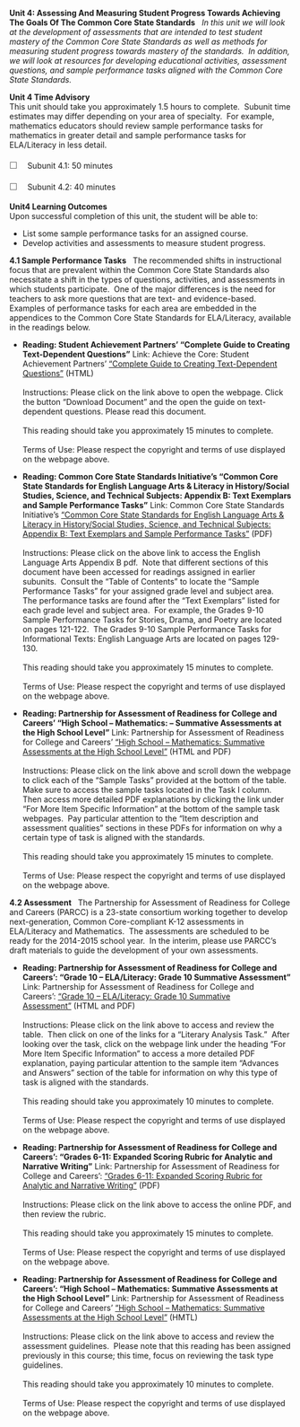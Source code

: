 **Unit 4: Assessing And Measuring Student Progress Towards Achieving The
Goals Of The Common Core State Standards** <span id="4"></span> 
*In this unit we will look at the development of assessments that are
intended to test student mastery of the Common Core State Standards as
well as methods for measuring student progress towards mastery of the
standards.  In addition, we will look at resources for developing
educational activities, assessment questions, and sample performance
tasks aligned with the Common Core State Standards.*

**Unit 4 Time Advisory**  
This unit should take you approximately 1.5 hours to complete.  Subunit
time estimates may differ depending on your area of specialty.  For
example, mathematics educators should review sample performance tasks
for mathematics in greater detail and sample performance tasks for
ELA/Literacy in less detail.     
    
 <span
style="color: rgb(85, 85, 85); font-family: 'Myriad Pro', 'Gill Sans', 'Gill Sans MT', Calibri, sans-serif; font-size: 16px; line-height: 24px; -webkit-text-size-adjust: none; ">☐
   </span>Subunit 4.1: 50 minutes  
  
 <span
style="color: rgb(85, 85, 85); font-family: 'Myriad Pro', 'Gill Sans', 'Gill Sans MT', Calibri, sans-serif; font-size: 16px; line-height: 24px; -webkit-text-size-adjust: none; ">☐
   </span>Subunit 4.2: 40 minutes

**Unit4 Learning Outcomes**  
Upon successful completion of this unit, the student will be able to:  
-   List some sample performance tasks for an assigned course.
-   Develop activities and assessments to measure student progress.

**4.1 Sample Performance Tasks** <span id="4.1"></span> 
The recommended shifts in instructional focus that are prevalent within
the Common Core State Standards also necessitate a shift in the types of
questions, activities, and assessments in which students participate. 
One of the major differences is the need for teachers to ask more
questions that are text- and evidence-based.  Examples of performance
tasks for each area are embedded in the appendices to the Common Core
State Standards for ELA/Literacy, available in the readings below.

-   **Reading: Student Achievement Partners’ “Complete Guide to Creating
    Text-Dependent Questions”**
    Link: Achieve the Core: Student Achievement Partners’ [“Complete
    Guide to Creating Text-Dependent
    Questions”](http://www.achievethecore.org/page/46/complete-guide-to-creating-text-dependent-questions) (HTML)  
        
     Instructions: Please click on the link above to open the webpage.
    Click the button “Download Document” and the open the guide on
    text-dependent questions. Please read this document.  
        
     This reading should take you approximately 15 minutes to
    complete.  
        
     Terms of Use: Please respect the copyright and terms of use
    displayed on the webpage above.

-   **Reading: Common Core State Standards Initiative’s “Common Core
    State Standards for English Language Arts & Literacy in
    History/Social Studies, Science, and Technical Subjects: Appendix B:
    Text Exemplars and Sample Performance Tasks”**
    Link: Common Core State Standards Initiative’s [“Common Core State
    Standards for English Language Arts & Literacy in History/Social
    Studies, Science, and Technical Subjects: Appendix B: Text Exemplars
    and Sample Performance
    Tasks”](http://www.corestandards.org/assets/Appendix_B.pdf) (PDF)  
        
     Instructions: Please click on the above link to access the English
    Language Arts Appendix B pdf.  Note that different sections of this
    document have been accessed for readings assigned in earlier
    subunits.  Consult the “Table of Contents” to locate the “Sample
    Performance Tasks” for your assigned grade level and subject area. 
    The performance tasks are found after the “Text Exemplars” listed
    for each grade level and subject area.  For example, the Grades 9-10
    Sample Performance Tasks for Stories, Drama, and Poetry are located
    on pages 121-122.  The Grades 9-10 Sample Performance Tasks for
    Informational Texts: English Language Arts are located on pages
    129-130.   
        
     This reading should take you approximately 15 minutes to
    complete.  
        
     Terms of Use: Please respect the copyright and terms of use
    displayed on the webpage above.

-   **Reading: Partnership for Assessment of Readiness for College and
    Careers’ “High School – Mathematics: – Summative Assessments at the
    High School Level”**
    Link: Partnership for Assessment of Readiness for College and
    Careers’ [“High School – Mathematics: Summative Assessments at the
    High School
    Level”](http://www.parcconline.org/samples/mathematics/high-school-mathematics) (HTML
    and PDF)  
        
     Instructions: Please click on the link above and scroll down the
    webpage to click each of the “Sample Tasks” provided at the bottom
    of the table.  Make sure to access the sample tasks located in the
    Task I column.  Then access more detailed PDF explanations by
    clicking the link under “For More Item Specific Information” at the
    bottom of the sample task webpages.  Pay particular attention to the
    “Item description and assessment qualities” sections in these PDFs
    for information on why a certain type of task is aligned with the
    standards.  
        
     This reading should take you approximately 15 minutes to
    complete.  
        
     Terms of Use: Please respect the copyright and terms of use
    displayed on the webpage above.

**4.2 Assessment** <span id="4.2"></span> 
The Partnership for Assessment of Readiness for College and Careers
(PARCC) is a 23-state consortium working together to develop
next-generation, Common Core-compliant K-12 assessments in ELA/Literacy
and Mathematics.  The assessments are scheduled to be ready for the
2014-2015 school year.  In the interim, please use PARCC’s draft
materials to guide the development of your own assessments.

-   **Reading: Partnership for Assessment of Readiness for College and
    Careers’: “Grade 10 – ELA/Literacy: Grade 10 Summative Assessment”**
    Link: Partnership for Assessment of Readiness for College and
    Careers’: [“Grade 10 – ELA/Literacy: Grade 10 Summative
    Assessment”](http://www.parcconline.org/samples/english-language-artsliteracy/grade-10-elaliteracy) (HTML
    and PDF)  
        
     Instructions: Please click on the link above to access and review
    the table.  Then click on one of the links for a “Literary Analysis
    Task.”  After looking over the task, click on the webpage link under
    the heading “For More Item Specific Information” to access a more
    detailed PDF explanation, paying particular attention to the sample
    item “Advances and Answers” section of the table for information on
    why this type of task is aligned with the standards.  
        
     This reading should take you approximately 10 minutes to
    complete.  
        
     Terms of Use: Please respect the copyright and terms of use
    displayed on the webpage above.

-   **Reading: Partnership for Assessment of Readiness for College and
    Careers’: “Grades 6-11: Expanded Scoring Rubric for Analytic and
    Narrative Writing”**
    Link: Partnership for Assessment of Readiness for College and
    Careers’: [“Grades 6-11: Expanded Scoring Rubric for Analytic and
    Narrative
    Writing”](http://www.parcconline.org/samples/english-language-artsliteracy/grades-6-11-generic-rubrics-draft) (PDF)  
        
     Instructions: Please click on the link above to access the online
    PDF, and then review the rubric.  
        
     This reading should take you approximately 15 minutes to
    complete.  
        
     Terms of Use: Please respect the copyright and terms of use
    displayed on the webpage above.

-   **Reading: Partnership for Assessment of Readiness for College and
    Careers’: “High School – Mathematics: Summative Assessments at the
    High School Level”**
    Link: Partnership for Assessment of Readiness for College and
    Careers’ [“High School – Mathematics: Summative Assessments at the
    High School
    Level”](http://www.parcconline.org/samples/mathematics/high-school-mathematics) (HMTL)  
        
     Instructions: Please click on the link above to access and review
    the assessment guidelines.  Please note that this reading has been
    assigned previously in this course; this time, focus on reviewing
    the task type guidelines.  
        
     This reading should take you approximately 10 minutes to
    complete.  
        
     Terms of Use: Please respect the copyright and terms of use
    displayed on the webpage above.


